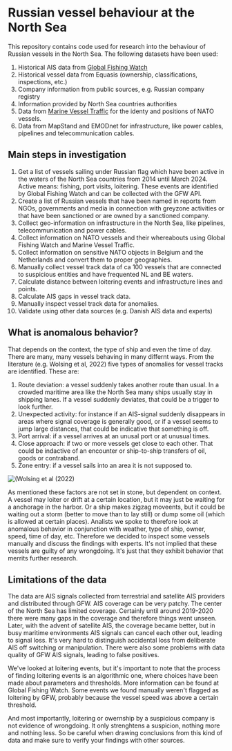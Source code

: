 # Russian vessel behaviour at the North Sea

This repository contains code used for research into the behaviour of Russian vessels in the North Sea. The following datasets have been used:

1. Historical AIS data from [Global Fishing Watch](https://globalfishingwatch.org)
2. Historical vessel data from Equasis (ownership, classifications, inspections, etc.)
3. Company information from public sources, e.g. Russian company registry
4. Information provided by North Sea countries authorities
5. Data from [Marine Vessel Traffic](https://www.marinevesseltraffic.com/2013/04/marine-traffic.html) for the identy and positions of NATO vessels.
6. Data from MapStand and EMODnet for infrastructure, like power cables, pipelines and telecommunication cables. 

## Main steps in investigation

1. Get a list of vessels sailing under Russian flag which have been active in the waters of the North Sea countries from 2014 until March 2024. Active means: fishing, port visits, loitering. These events are identified by Global Fishing Watch and can be collected with the GFW API.
2. Create a list of Russian vessels that have been named in reports from NGOs, governments and media in connection with greyzone activities or that have been sanctioned or are owned by a sanctioned company.
3. Collect geo-information on infrastructure in the North Sea, like pipelines, telecommunication and power cables. 
4. Collect information on NATO vessels and their whereabouts using Global Fishing Watch and Marine Vessel Traffic. 
5. Collect information on sensitive NATO objects in Belgium and the Netherlands and convert them to proper geographies. 
6. Manually collect vessel track data of ca 100 vessels that are connected to suspicious entities and have frequented NL and BE waters. 
7. Calculate distance between loitering events and infrastructure lines and points.
8. Calculate AIS gaps in vessel track data.
9. Manually inspect vessel track data for anomalies. 
10. Validate using other data sources (e.g. Danish AIS data and experts)

## What is anomalous behavior?

That depends on the context, the type of ship and even the time of day. There are many, many vessels behaving in many differnt ways. From the literature (e.g. Wolsing et al, 2022) five types of anomalies for vessel tracks are identified. These are:

1. Route deviation: a vessel suddenly takes another route than usual. In a crowded maritime area like the North Sea many ships usually stay in shipping lanes. If a vessel suddenly deviates, that could be a trigger to look further.
2. Unexpected activity: for instance if an AIS-signal suddenly disappears in areas where signal coverage is generally good, or if a vessel seems to jump large distances, that could be indicative that something is off.
3. Port arrival: if a vessel arrives at an unusal port or at unusual times.
4. Close approach: if two or more vessels get close to each other. That could be indactive of an encounter or ship-to-ship transfers of oil, goods or contraband.
5. Zone entry: if a vessel sails into an area it is not supposed to.

![(Wolsing et al (2022)](docs/anomalydetection.png)

As mentioned these factors are not set in stone, but dependent on context. A vessel may loiter or drift at a certain location, but it may just be waiting for a anchorage in the harbor. Or a ship makes zigzag moveents, but it could be waiting out a storm (better to move than to lay still) or dump some oil (which is allowed at certain places). Analists we spoke to therefore look at anomalous behavior in conjunction with weather, type of ship, owner, speed, time of day, etc. Therefore we decided to inspect some vessels manually and discuss the findings with experts. It's not implied that these vessels are guilty of any wrongdoing. It's just that they exhibit behavior that merrits further research. 


## Limitations of the data

The data are AIS signals collected from terrestrial and satellite AIS providers and distributed through GFW. AIS coverage can be very patchy. The center of the North Sea has limited coverage. Certainly until around 2019-2020 there were many gaps in the coverage and therefore things went unseen. Later, with the advent of satellite AIS, the coverage became better, but in busy maritime environments AIS signals can cancel each other out, leading to signal loss. It's very hard to distinguish accidental loss from deliberate AIS off switching or manipulation. There were also some problems with data quality of GFW AIS signals, leading to false positives. 

We've looked at loitering events, but it's important to note that the process of finding loitering events is an algorithmic one, where choices have been made about parameters and thresholds. More information can be found at Global Fishing Watch. Some events we found manually weren't flagged as loitering by GFW, probably because the vessel speed was above a certain threshold.

And most importantly, loitering or owernship by a suspicious company is not evidence of wrongdoing. It only strenghtens a suspicion, nothing more and nothing less. So be careful when drawing conclusions from this kind of data and make sure to verify your findings with other sources. 



